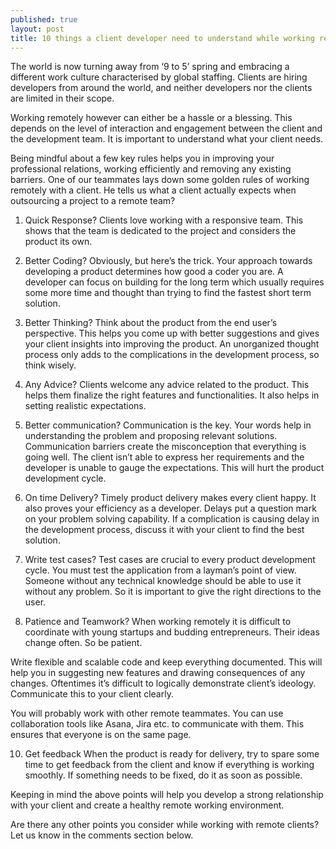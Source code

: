 ```yaml
---
published: true
layout: post
title: 10 things a client developer need to understand while working remotely 
---
```


The world is now turning away from ‘9 to 5’ spring and embracing a different work culture characterised by global staffing. Clients are hiring developers from around the world, and neither developers nor the clients are limited in their scope.

Working remotely however can either be a hassle or a blessing. This depends on the level of interaction and engagement between the client and the development team. It is important to understand what your client needs.




Being mindful about a few key rules helps you in improving your professional relations, working efficiently and removing any existing barriers. One of our teammates lays down some golden rules of working remotely with a client. He tells us what a client actually expects when outsourcing a project to a remote team?

1. Quick Response?
Clients love working with a responsive team. This shows that the team is dedicated to the project and considers the product its own.

2. Better Coding?
Obviously, but here’s the trick. Your approach towards developing a product determines how good a coder you are. A developer can focus on building for the long term which usually requires some more time and thought than trying to find the fastest short term solution.

3. Better Thinking?
Think about the product from the end user’s perspective. This helps you come up with better suggestions and gives your client insights into improving the product. An unorganized thought process only adds to the complications in the development process, so think wisely.


4. Any Advice?
Clients welcome any advice related to the product. This helps them finalize the right features and functionalities. It also helps in setting realistic expectations.

5. Better communication?
Communication is the key. Your words help in understanding the problem and proposing relevant solutions. Communication barriers create the misconception that everything is going well. The client isn’t able to express her requirements and the developer is unable to gauge the expectations. This will hurt the product development cycle.

6. On time Delivery?
Timely product delivery makes every client happy. It also proves your efficiency as a developer. Delays put a question mark on your problem solving capability. If a complication is causing delay in the development process, discuss it with your client to find the best solution.

8. Write test cases?
Test cases are crucial to every product development cycle. You must test the application from a layman’s point of view. Someone without any technical knowledge should be able to use it without any problem. So it is important to give the right directions to the user.

9. Patience and Teamwork?
When working remotely it is difficult to coordinate with young startups and budding entrepreneurs. Their ideas change often. So be patient.

Write flexible and scalable code and keep everything documented. This will help you in suggesting new features and drawing consequences of any changes. Oftentimes it’s difficult to logically demonstrate client’s ideology. Communicate this to your client clearly.

You will probably work with other remote teammates. You can use collaboration tools like Asana, Jira etc. to communicate with them. This ensures that everyone is on the same page.


10. Get feedback
When the product is ready for delivery, try to spare some time to get feedback from the client and know if everything is working smoothly. If something needs to be fixed, do it as soon as possible.

Keeping in mind the above points will help you develop a strong relationship with your client and create a healthy remote working environment.

Are there any other points you consider while working with remote clients? Let us know in the comments section below.